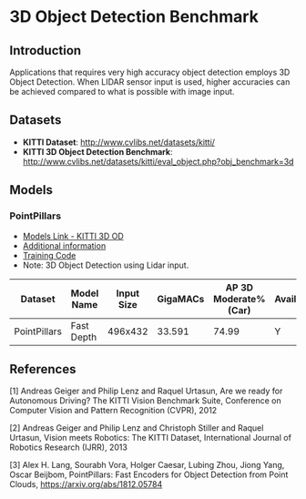 # 3D Object Detection Benchmark


## Introduction
Applications that requires very high accuracy object detection employs 3D Object Detection. When LIDAR sensor input is used, higher accuracies can be achieved compared to what is possible with image input.


## Datasets
- **KITTI Dataset**: http://www.cvlibs.net/datasets/kitti/
- **KITTI 3D Object Detection Benchmark**: http://www.cvlibs.net/datasets/kitti/eval_object.php?obj_benchmark=3d


## Models

### PointPillars
- [Models Link - KITTI 3D OD](./kitti/mmdet3d/)
- [Additional information](https://arxiv.org/pdf/1812.05784.pdf)
- [Training Code](https://github.com/nutonomy/second.pytorch)
- Note: 3D Object Detection using Lidar input.


|Dataset      |Model Name                     |Input Size |GigaMACs  |AP 3D Moderate% (Car) |Available|Notes |
|-------------|------------------------------ |-----------|----------|----------------------|---------|------|
|PointPillars |Fast Depth                     |496x432    |33.591    |74.99                 |Y        |      | 


## References

[1] Andreas Geiger and Philip Lenz and Raquel Urtasun, Are we ready for Autonomous Driving? The KITTI Vision Benchmark Suite, Conference on Computer Vision and Pattern Recognition (CVPR), 2012

[2] Andreas Geiger and Philip Lenz and Christoph Stiller and Raquel Urtasun, Vision meets Robotics: The KITTI Dataset, International Journal of Robotics Research (IJRR), 2013

[3] Alex H. Lang, Sourabh Vora, Holger Caesar, Lubing Zhou, Jiong Yang, Oscar Beijbom, PointPillars: Fast Encoders for Object Detection from Point Clouds, https://arxiv.org/abs/1812.05784

